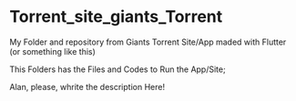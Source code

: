 # Torrent_site_giants_Torrent
My Folder and repository from Giants Torrent Site/App maded with Flutter (or something like this)


This Folders has the Files and Codes to Run the App/Site;

Alan, please, whrite the description Here!
